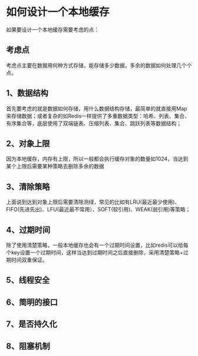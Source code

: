 # 如何设计一个本地缓存
如果要设计一个本地缓存需要考虑的点：

## 考虑点
考虑点主要在数据用何种方式存储，能存储多少数据，多余的数据如何处理几个个点。

## 1、数据结构
首先要考虑的就是数据如何存储，用什么数据结构存储，最简单的就直接用Map来存储数据；或者复杂的如Redis一样提供了多重数据类型：哈希、列表、集合、有序集合等，底层使用了双端链表、压缩列表、集合、跳跃列表等数据结构；

## 2、对象上限
因为本地缓存，内存有上限，所以一般都会执行缓存对象的数量如1024，当达到某个上限后需要某种策略去删除多余的数据

## 3、清除策略
上面说到达到对象上限后需要清除测绿，常见的比如有LRU(最近最少使用)、FIFO(先进先出)、LFU(最近最不常用）、SOFT(软引用)、WEAK(弱引用)等策略；

## 4、过期时间
除了使用清楚策略，一般本地缓存也会有一个过期时间设置，比如redis可以给每个key设置一个过期时间，这样当达到过期时间之后直接删除，采用清楚策略+过期时间双重保证。
## 5、线程安全

## 6、简明的接口

## 7、是否持久化

## 8、阻塞机制